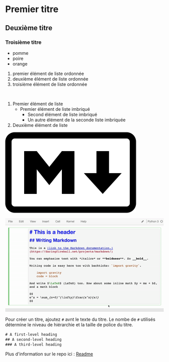 # Premier titre
## Deuxième titre
### Troisième titre

- pomme
- poire
- orange

1. premier élément de liste ordonnée
1. deuxième élément de liste ordonnée
1. troisième élément de liste ordonnée

<br>

1. Premier élément de liste
    - Premier élément de liste imbriqué 
        - Second élément de liste imbriqué
        - Un autre élément de la seconde liste imbriquée
1. Deuxième élément de liste 



![Markdown Logo](/assets/Markdown-mark.svg)


![Markdown gif](/assets/markdown.gif)

Pour créer un titre, ajoutez `#` avnt le texte du titre. Le nombe de `#` utilisés détermine le niveau de hiérarchie et la taille de police du titre.
````
# A first-level heading
## A second-level heading
### A third-level heading
````
Plus d'information sur le repo ici :  [Readme](Readme.md)